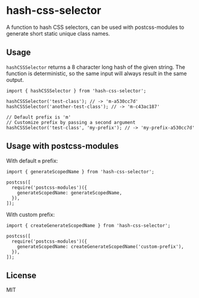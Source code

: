 # hash-css-selector

A function to hash CSS selectors, can be used with postcss-modules to generate short static unique class names.

## Usage

`hashCSSSelector` returns a 8 character long hash of the given string. The function is deterministic, so the same input will always result in the same output.

```tsx
import { hashCSSSelector } from 'hash-css-selector';

hashCSSSelector('test-class'); // -> 'm-a530cc7d'
hashCSSSelector('another-test-class'); // -> 'm-c43ac187'

// Default prefix is 'm'
// Customize prefix by passing a second argument
hashCSSSelector('test-class', 'my-prefix'); // -> 'my-prefix-a530cc7d'
```

## Usage with postcss-modules

With default `m` prefix:

```tsx
import { generateScopedName } from 'hash-css-selector';

postcss([
  require('postcss-modules')({
    generateScopedName: generateScopedName,
  }),
]);
```

With custom prefix:

```tsx
import { createGenerateScopedName } from 'hash-css-selector';

postcss([
  require('postcss-modules')({
    generateScopedName: createGenerateScopedName('custom-prefix'),
  }),
]);
```

## License

MIT
